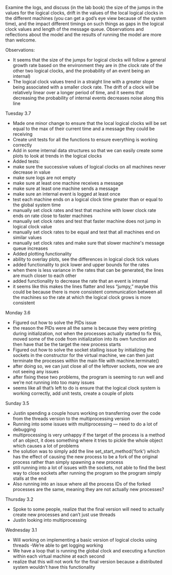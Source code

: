 Examine the logs, and discuss (in the lab book) the size of the jumps in the values for the logical clocks, drift in the values of the local logical clocks in the different machines (you can get a god’s eye view because of the system time), and the impact different timings on such things as gaps in the logical clock values and length of the message queue. Observations and reflections about the model and the results of running the model are more than welcome.

Observations:
 - It seems that the size of the jumps for logical clocks will follow a general growth rate based on the environment they are in (the clock rate of the other two logical clocks, and the probability of an event being an internal)
 - The logical clock values trend in a straight line with a greater slope being associated with a smaller clock rate. The drift of a clock will be relatively linear over a longer period of time, and it seems that decreasing the probability of internal events decreases noise along this line

Tuesday 3.7
- Made one minor change to ensure that the local logical clocks will be set equal to the max of their current time and a message they could be receiving
- Create unit tests for all the functions to ensure everything is working correctly
- Add in some internal data structures so that we can easily create some plots to look at trends in the logical clocks
- Added tests: 
 - make sure the successive values of logical clocks on all machines never decrease in value
 - make sure logs are not empty
 - make sure at least one machine receives a message
 - make sure at least one machine sends a message
 - make sure an internal event is logged at least once
 - test each machine ends on a logical clock time greater than or equal to the global system time
 - manually set clock rates and test that machine with lower clock rate ends on rate close to faster machines
 - manually set clock rates and test that faster machine does not jump in logical clock value
 - manually set clock rates to be equal and test that all machines end on similar values
 - manually set clock rates and make sure that slower machine's message queue increases
- Added plotting functionality
 - ability to overlay plots, see the differences in logical clock tick values
 - added functionality to pick lower and upper bounds for the rates
 - when there is less variance in the rates that can be generated, the lines are much closer to each other
 - added functionality to decrease the rate that an event is internal
 - it seems like this makes the lines flatter and less “jumpy,” maybe this could be because there is more consistent communication between all the machines so the rate at which the logical clock grows is more consistent


Monday 3.6
- Figured out how to solve the PIDs issue
- the reason the PIDs were all the same is because they were printing during initialization, not when the processes actually started
to fix this, moved some of the code from initialization into its own function and then have that be the target the new process starts
- Figured out how to solve the socket stalling issue by initializing the sockets in the constructor for the virtual machine, we can then just terminate the processes within the main file with machine.terminate()
- after doing so, we can just close all of the leftover sockets, now we are not seeing any issues
- after fixing these two problems, the program is seeming to run well and we’re not running into too many issues
- seems like all that’s left to do is ensure that the logical clock system is working correctly, add unit tests, create a couple of plots


Sunday 3.5
- Justin spending a couple hours working on transferring over the code from the threads version to the multiprocessing version
- Running into some issues with multiprocessing — need to do a lot of debugging
- multiprocessing is very unhappy if the target of the process is a method of an object, it does something where it tries to pickle the whole object which causes a lot of problems
- the solution was to simply add the line set_start_method('fork') which has the effect of causing the new process to be a fork of the original process rather than simply spawning a new process
- still running into a lot of issues with the sockets, not able to find the best way to close sockets after running the program so the program simply stalls at the end
- Also running into an issue where all the process IDs of the forked processes are the same, meaning they are not actually new processes?


Thursday 3.2
- Spoke to some people, realize that the final version will need to actually create new processes and can’t just use threads
- Justin looking into multiprocessing


Wednesday 3.1
- Will working on implementing a basic version of logical clocks using threads
 -We’re able to get logging working
- We have a loop that is running the global clock and executing a function within each virtual machine at each second
- realize that this will not work for the final version because a distributed system wouldn’t have this functionality
